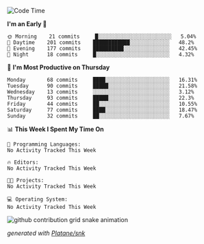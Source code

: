 <!--START_SECTION:waka-->
![Code Time](http://img.shields.io/badge/Code%20Time-198%20hrs%2018%20mins-blue)

**I'm an Early 🐤** 

```text
🌞 Morning    21 commits     █░░░░░░░░░░░░░░░░░░░░░░░░   5.04% 
🌆 Daytime    201 commits    ████████████░░░░░░░░░░░░░   48.2% 
🌃 Evening    177 commits    ██████████░░░░░░░░░░░░░░░   42.45% 
🌙 Night      18 commits     █░░░░░░░░░░░░░░░░░░░░░░░░   4.32%

```
📅 **I'm Most Productive on Thursday** 

```text
Monday       68 commits     ████░░░░░░░░░░░░░░░░░░░░░   16.31% 
Tuesday      90 commits     █████░░░░░░░░░░░░░░░░░░░░   21.58% 
Wednesday    13 commits     ░░░░░░░░░░░░░░░░░░░░░░░░░   3.12% 
Thursday     93 commits     █████░░░░░░░░░░░░░░░░░░░░   22.3% 
Friday       44 commits     ██░░░░░░░░░░░░░░░░░░░░░░░   10.55% 
Saturday     77 commits     ████░░░░░░░░░░░░░░░░░░░░░   18.47% 
Sunday       32 commits     ██░░░░░░░░░░░░░░░░░░░░░░░   7.67%

```


📊 **This Week I Spent My Time On** 

```text
💬 Programming Languages: 
No Activity Tracked This Week

🔥 Editors: 
No Activity Tracked This Week

🐱‍💻 Projects: 
No Activity Tracked This Week

💻 Operating System: 
No Activity Tracked This Week

```


<!--END_SECTION:waka-->


<!--Snake Game-->
![github contribution grid snake animation](https://raw.githubusercontent.com/viggo-gascou/viggo-gascou/output/github-contribution-grid-snake.svg)

_generated with [Platane/snk](https://github.com/Platane/snk)_
<!--Snake Game-->

